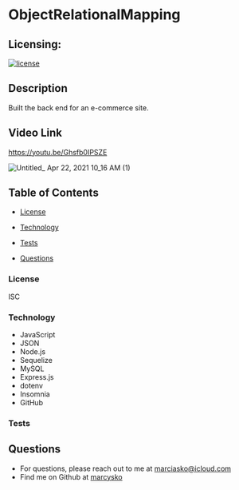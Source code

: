 # ObjectRelationalMapping

## Licensing:
  [![license](https://img.shields.io/badge/license-ISC-yellow)](https://shields.io)

## Description
Built the back end for an e-commerce site.
## Video Link
https://youtu.be/Ghsfb0IPSZE

![Untitled_ Apr 22, 2021 10_16 AM (1)](https://media.giphy.com/media/V7bUT7FmREPsuQpwcH/giphy.gif)

## Table of Contents
 
  * [License](#License)
  
  * [Technology](#Technology)
  
  * [Tests](#Tests)
  
  * [Questions](#Questions)


### License
ISC
### Technology

- JavaScript
- JSON
- Node.js 
- Sequelize
- MySQL 
- Express.js 
- dotenv
- Insomnia
- GitHub 

### Tests


## Questions
* For questions, please reach out to me at marciasko@icloud.com
* Find me on Github at [marcysko](http://github.com/marcysko)
